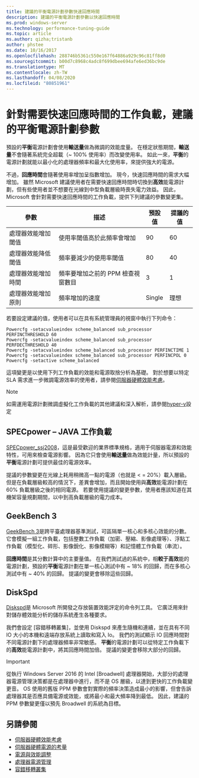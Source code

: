 ```yaml
---
title: 建議的平衡電源計劃參數快速回應時間
description: 建議的平衡電源計劃參數以快速回應時間
ms.prod: windows-server
ms.technology: performance-tuning-guide
ms.topic: article
ms.author: qizha;tristanb
author: phstee
ms.date: 10/16/2017
ms.openlocfilehash: 288746b5361c550e167f64886a929c96c81ff8d0
ms.sourcegitcommit: b00d7c8968c4adc8f699dbee694afe6ed36bc9de
ms.translationtype: MT
ms.contentlocale: zh-TW
ms.lasthandoff: 04/08/2020
ms.locfileid: "80851961"
---
```

# <a name="recommended-balanced-power-plan-parameters-for-workloads-requiring-quick-response-times"></a>針對需要快速回應時間的工作負載，建議的平衡電源計劃參數

預設的**平衡**電源計劃會使用**輸送量**做為微調的效能度量。 在穩定狀態期間，**輸送量**不會隨著系統完全超載（~ 100% 使用率）而改變使用率。  如此一來，**平衡**的電源計劃就能以最小化的處理器頻率和最大化使用率，來提供強大的電源。

不過，**回應時間**會隨著使用率增加呈指數增加。 現今，快速回應時間的需求大幅增加。 雖然 Microsoft 建議使用者在需要快速回應時間時切換到**高效**能電源計劃，但有些使用者並不想要在光線到中型負載層級時喪失電力效益。 因此，Microsoft 會針對需要快速回應時間的工作負載，提供下列建議的參數變更集。


| 參數 | 描述 | 預設值 | 提議的值 |
|------------------------|--------------------------------------------------------------------------------------------------------------------------------------------------------|----------------------------------------------------------------------------------|-----------------------------------------------------------------------------------------------------------------------------------------------------------|
| 處理器效能增加閾值 | 使用率閾值高於此頻率會增加 | 90 | 60 |
| 處理器效能降低閾值 | 頻率要減少的使用率閾值 | 80 | 40 |
| 處理器效能增加時間 | 頻率要增加之前的 PPM 檢查視窗數目 | 3 | 1 |
| 處理器效能增加原則 | 頻率增加的速度 | Single | 理想 |

若要設定建議的值，使用者可以在具有系統管理員的視窗中執行下列命令：

``` syntax
Powercfg -setacvalueindex scheme_balanced sub_processor PERFINCTHRESHOLD 60
Powercfg -setacvalueindex scheme_balanced sub_processor PERFDECTHRESHOLD 40
Powercfg -setacvalueindex scheme_balanced sub_processor PERFINCTIME 1
Powercfg -setacvalueindex scheme_balanced sub_processor PERFINCPOL 0
Powercfg -setactive scheme_balanced
```

這項變更是以使用下列工作負載的效能和電源取捨分析為基礎。 對於想要以特定 SLA 需求進一步微調電源效率的使用者，請參閱[伺服器硬體效能考慮](../power.md)。

>[!Note]
> 如需運用電源計劃微調虛擬化工作負載的其他建議和深入解析，請參閱[hyper-v](../../role/hyper-v-server/configuration.md)設定

## <a name="specpower--java-workload"></a>SPECpower – JAVA 工作負載

[SPECpower\_ssj2008](http://spec.org/power_ssj2008/)，這是最受歡迎的業界標準規格，適用于伺服器電源和效能特性，可用來檢查電源影響。 因為它只會使用**輸送量**做為效能計量，所以預設的**平衡**電源計劃可提供最佳的電源效率。

提議的參數變更在光線上耗用稍微高一點的電源（也就是 < = 20%）載入層級。 但是在負載層級較高的情況下，差異會增加，而且開始使用與**高效**能電源計劃在60% 負載層級之後的相同電源。 若要使用提議的變更參數，使用者應該知道在其機架容量規劃期間，以中到高負載層級的電力成本。

## <a name="geekbench-3"></a>GeekBench 3

[GeekBench 3](http://www.geekbench.com/geekbench3/)是跨平臺處理器基準測試，可區隔單一核心和多核心效能的分數。 它會模擬一組工作負載，包括整數工作負載（加密、壓縮、影像處理等）、浮點工作負載（模型化、碎形、影像銳化、影像模糊等）和記憶體工作負載（串流）。

**回應時間**是其分數計算中的主要量值。 在我們測試過的系統中，相**較于高效**能的電源計劃，預設的**平衡**電源計劃在單一核心測試中有 ~ 18% 的回歸，而在多核心測試中有 ~ 40% 的回歸。 提議的變更會移除這些回歸。

## <a name="diskspd"></a>DiskSpd

[Diskspd](https://en.wikipedia.org/wiki/Diskspd)是 Microsoft 所開發之存放裝置效能評定的命令列工具。 它廣泛用來針對儲存體效能分析的儲存系統產生各種要求。

我們會設定 [容錯移轉叢集]，並使用 Diskspd 來產生隨機和連續，並在具有不同 IO 大小的本機和遠端存放系統上讀取和寫入 Io。 我們的測試顯示 IO 回應時間對不同電源計劃下的處理器頻率非常敏感。 **平衡**的電源計劃可以從特定工作負載下的**高效**能電源計劃中，將其回應時間加倍。 提議的變更會移除大部分的回歸。

>[!Important]
>從執行 Windows Server 2016 的 Intel [Broadwell] 處理器開始，大部分的處理器電源管理決策都是在處理器中進行，而不是 OS 層級，以達到更快的工作負載變更音。 OS 使用的舊版 PPM 參數會對實際的頻率決策造成最小的影響，但會告訴處理器其是否應具備電源或效能，或將最小和最大頻率降到最低。 因此，建議的 PPM 參數變更僅以預先 Broadwell 的系統為目標。

## <a name="see-also"></a>另請參閱
- [伺服器硬體效能考慮](../index.md)
- [伺服器硬體電源的考量](../power.md)
- [電源與效能調整](power-performance-tuning.md)
- [處理器電源管理](processor-power-management-tuning.md)
- [容錯移轉叢集](https://technet.microsoft.com/library/cc725923.aspx)
